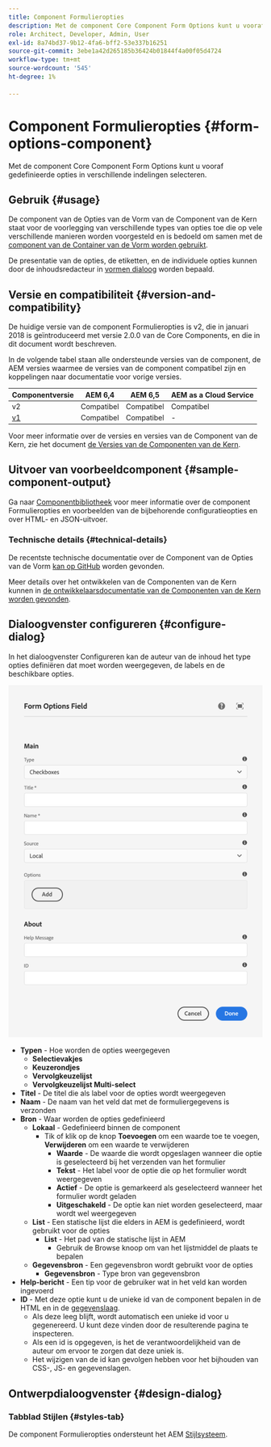 ```yaml
---
title: Component Formulieropties
description: Met de component Core Component Form Options kunt u vooraf gedefinieerde opties in verschillende indelingen selecteren.
role: Architect, Developer, Admin, User
exl-id: 8a74bd37-9b12-4fa6-bff2-53e337b16251
source-git-commit: 3ebe1a42d265185b36424b01844f4a00f05d4724
workflow-type: tm+mt
source-wordcount: '545'
ht-degree: 1%

---
```


# Component Formulieropties {#form-options-component}

Met de component Core Component Form Options kunt u vooraf gedefinieerde opties in verschillende indelingen selecteren.

## Gebruik {#usage}

De component van de Opties van de Vorm van de Component van de Kern staat voor de voorlegging van verschillende types van opties toe die op vele verschillende manieren worden voorgesteld en is bedoeld om samen met de [component van de Container van de Vorm worden gebruikt](form-container.md).

De presentatie van de opties, de etiketten, en de individuele opties kunnen door de inhoudsredacteur in [vormen dialoog](#configure-dialog) worden bepaald.

## Versie en compatibiliteit {#version-and-compatibility}

De huidige versie van de component Formulieropties is v2, die in januari 2018 is geïntroduceerd met versie 2.0.0 van de Core Components, en die in dit document wordt beschreven.

In de volgende tabel staan alle ondersteunde versies van de component, de AEM versies waarmee de versies van de component compatibel zijn en koppelingen naar documentatie voor vorige versies.

| Componentversie | AEM 6,4 | AEM 6,5 | AEM as a Cloud Service |
|--- |--- |--- |---|
| v2 | Compatibel | Compatibel | Compatibel |
| [v1](/help/components/v1/form-options-v1.md) | Compatibel | Compatibel | - |

Voor meer informatie over de versies en versies van de Component van de Kern, zie het document [de Versies van de Componenten van de Kern](/help/versions.md).

## Uitvoer van voorbeeldcomponent {#sample-component-output}

Ga naar [Componentbibliotheek](https://adobe.com/go/aem_cmp_library_form_options) voor meer informatie over de component Formulieropties en voorbeelden van de bijbehorende configuratieopties en over HTML- en JSON-uitvoer.

### Technische details {#technical-details}

De recentste technische documentatie over de Component van de Opties van de Vorm [kan op GitHub](https://adobe.com/go/aem_cmp_tech_form_options_v2) worden gevonden.

Meer details over het ontwikkelen van de Componenten van de Kern kunnen in [de ontwikkelaarsdocumentatie van de Componenten van de Kern worden gevonden](/help/developing/overview.md).

## Dialoogvenster configureren {#configure-dialog}

In het dialoogvenster Configureren kan de auteur van de inhoud het type opties definiëren dat moet worden weergegeven, de labels en de beschikbare opties.

![Dialoogvenster Formulieropties Component bewerken](/help/assets/form-options-edit.png)

* **Typen**  - Hoe worden de opties weergegeven
   * **Selectievakjes**
   * **Keuzerondjes**
   * **Vervolgkeuzelijst**
   * **Vervolgkeuzelijst Multi-select**
* **Titel**  - De titel die als label voor de opties wordt weergegeven
* **Naam**  - De naam van het veld dat met de formuliergegevens is verzonden
* **Bron**  - Waar worden de opties gedefinieerd
   * **Lokaal**  - Gedefinieerd binnen de component
      * Tik of klik op de knop **Toevoegen** om een waarde toe te voegen, **Verwijderen** om een waarde te verwijderen
         * **Waarde**  - De waarde die wordt opgeslagen wanneer die optie is geselecteerd bij het verzenden van het formulier
         * **Tekst**  - Het label voor de optie die op het formulier wordt weergegeven
         * **Actief**  - De optie is gemarkeerd als geselecteerd wanneer het formulier wordt geladen
         * **Uitgeschakeld**  - De optie kan niet worden geselecteerd, maar wordt wel weergegeven
   * **List**  - Een statische lijst die elders in AEM is gedefinieerd, wordt gebruikt voor de opties
      * **List**  - Het pad van de statische lijst in AEM
         * Gebruik de Browse knoop om van het lijstmiddel de plaats te bepalen
   * **Gegevensbron**  - Een gegevensbron wordt gebruikt voor de opties
      * **Gegevensbron**  - Type bron van gegevensbron
* **Help-bericht**  - Een tip voor de gebruiker wat in het veld kan worden ingevoerd
* **ID**  - Met deze optie kunt u de unieke id van de component bepalen in de HTML en in de  [gegevenslaag](/help/developing/data-layer/overview.md).
   * Als deze leeg blijft, wordt automatisch een unieke id voor u gegenereerd. U kunt deze vinden door de resulterende pagina te inspecteren.
   * Als een id is opgegeven, is het de verantwoordelijkheid van de auteur om ervoor te zorgen dat deze uniek is.
   * Het wijzigen van de id kan gevolgen hebben voor het bijhouden van CSS-, JS- en gegevenslagen.

## Ontwerpdialoogvenster {#design-dialog}

### Tabblad Stijlen {#styles-tab}

De component Formulieropties ondersteunt het AEM [Stijlsysteem](/help/get-started/authoring.md#component-styling).
